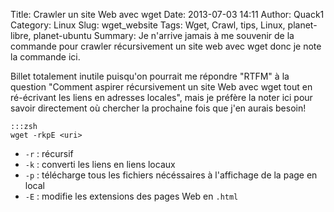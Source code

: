 Title: Crawler un site Web avec wget
Date: 2013-07-03 14:11
Author: Quack1
Category: Linux
Slug: wget_website
Tags: Wget, Crawl, tips, Linux, planet-libre, planet-ubuntu
Summary: Je n'arrive jamais à me souvenir de la commande pour crawler récursivement un site web avec wget donc je note la commande ici.

Billet totalement inutile puisqu'on pourrait me répondre "RTFM" à la question "Comment aspirer récursivement un site Web avec wget tout en ré-écrivant les liens en adresses locales", mais je préfère la noter ici pour savoir directement où chercher la prochaine fois que j'en aurais besoin!

	:::zsh
	wget -rkpE <uri>

- `-r` : récursif
- `-k` : converti les liens en liens locaux
- `-p` : télécharge tous les fichiers nécéssaires à l'affichage de la page en local
- `-E` : modifie les extensions des pages Web en `.html`
